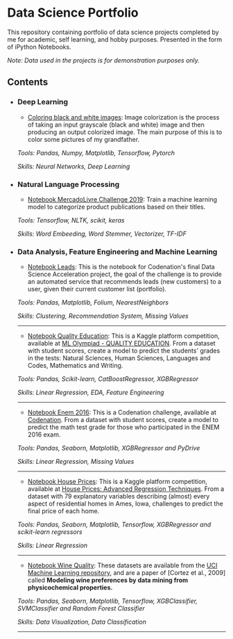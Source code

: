 # Data Science Portfolio

This repository containing portfolio of data science projects completed by me for academic, self learning, and hobby purposes. Presented in the form of iPython Notebooks.

_Note: Data used in the projects is for demonstration purposes only._

## Contents

- ### Deep Learning
	
	- [Coloring black and white images](https://github.com/rrpronaldo/colorful_image_colorization): Image colorization is the process of taking an input grayscale (black and white) image and then producing an output colorized image. The main purpose of this is to color some pictures of my grandfather.

	_Tools: Pandas, Numpy, Matplotlib, Tensorflow, Pytorch_
	
	_Skills: Neural Networks, Deep Learning_

- ### Natural Language Processing

	- [Notebook MercadoLivre Challenge 2019](https://colab.research.google.com/github/rrpronaldo/Portfolio-Data_Science/blob/master/Portfolio_-_Mercado_Livre_Vs_2.ipynb): Train a machine learning model to categorize product publications based on their titles.


	_Tools: Tensorflow, NLTK, scikit, keras_
	
	_Skills: Word Embeeding, Word Stemmer, Vectorizer, TF-IDF_

- ### Data Analysis, Feature Engineering and Machine Learning
	
	- [Notebook Leads](https://colab.research.google.com/github/rrpronaldo/Portfolio-Data_Science/blob/master/Codenation_Final.ipynb): This is the notebook for Codenation's final Data Science Acceleration project, the goal of the challenge is to provide an automated service that recommends leads (new customers) to a user, given their current customer list (portfolio).

	_Tools: Pandas, Matplotlib, Folium, NearestNeighbors_
	
	_Skills: Clustering, Recommendation System, Missing Values_
	
	---
	- [Notebook Quality Education](https://colab.research.google.com/github/rrpronaldo/quality_education/blob/main/quality-education-enem.ipynb): This is a Kaggle platform competition, available at [ML Olympiad - QUALITY EDUCATION](https://www.kaggle.com/c/qualityeducation). From a dataset with student scores, create a model to predict the students' grades in the tests: Natural Sciences, Human Sciences, Languages and Codes, Mathematics and Writing.

	_Tools: Pandas, Scikit-learn, CatBoostRegressor, XGBRegressor_
	
	_Skills: Linear Regression, EDA, Feature Engineering_
	
	----
	
	- [Notebook Enem 2016](https://colab.research.google.com/github/rrpronaldo/Portfolio-Data_Science/blob/master/Codenation_Enem_1_Colab.ipynb): This is a Codenation challenge, available at [Codenation](https://www.codenation.dev/aceleradev/ds-online-1/challenge/enem-ps). From a dataset with student scores, create a model to predict the math test grade for those who participated in the ENEM 2016 exam.

	_Tools: Pandas, Seaborn, Matplotlib, XGBRegressor and PyDrive_
	
	_Skills: Linear Regression, Missing Values_
	
	---
	- [Notebook House Prices](https://colab.research.google.com/github/rrpronaldo/Portfolio-Data_Science/blob/master/Portfolio_-_House_Prices_Vs1.ipynb): This is a Kaggle platform competition, available at [House Prices: Advanced Regression Techniques](https://www.kaggle.com/c/house-prices-advanced-regression-techniques). From a dataset with 79 explanatory variables describing (almost) every aspect of residential homes in Ames, Iowa, challenges to predict the final price of each home.

	_Tools: Pandas, Seaborn, Matplotlib, Tensorflow, XGBRegressor and scikit-learn regressors_
	
	_Skills: Linear Regression_

	---
	- [Notebook Wine Quality](https://colab.research.google.com/github/rrpronaldo/Portfolio-Data_Science/blob/master/Wine.ipynb): These datasets are available from the [UCI Machine Learning repository](https://archive.ics.uci.edu/ml/datasets/wine+quality), and are a paper of [Cortez et al., 2009] called **Modeling wine preferences by data mining from physicochemical properties.** 

	_Tools: Pandas, Seaborn, Matplotlib, Tensorflow, XGBClassifier, SVMClassifier and Random Forest Classifier_
	
	_Skills: Data Visualization, Data Classification_
	
	---
